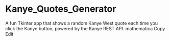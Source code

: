 # Kanye_Quotes_Generator
A fun Tkinter app that shows a random Kanye West quote each time you click the Kanye button, powered by the Kanye REST API.  mathematica Copy Edit
